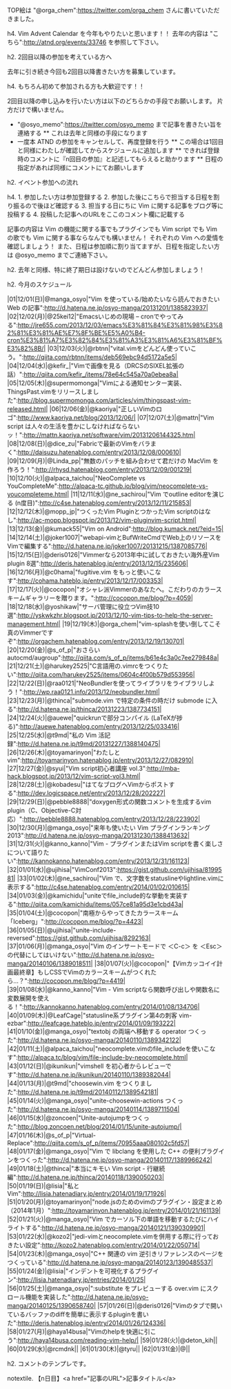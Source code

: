 TOP絵は "@orga_chem":https://twitter.com/orga_chem さんに書いていただきました。


h4. Vim Advent Calendar を今年もやりたいと思います！！
去年の内容は "こちら":http://atnd.org/events/33746 を参照して下さい。

h2. 2回目以降の参加を考えている方へ

去年に引き続き今回も2回目以降書きたい方を募集しています。

h4. もちろん初めて参加される方も大歓迎です！！

2回目以降の申し込みを行いたい方は以下のどちらかの手段でお願いします。
片方だけで構いません。

 * "@osyo_memo":https://twitter.com/osyo_memo まで記事を書きたい旨を連絡する
 ** これは去年と同様の手段になります
 * 一度本 ATND の参加をキャンセルして、再度登録を行う
 ** この場合は1回目と同様にわたしが確認してからスケジュールに追加します
 ** できれば登録時のコメントに『n回目の参加』と記述してもらえると助かります
 ** 日程の指定があれば同様にコメントにてお願いします

h2. イベント参加への流れ

h4. 1. 参加したい方は参加登録する
2. 参加した後にこちらで担当する日程を割り振るので後ほど確認する
3. 担当する日にちに Vim に関する記事をブログ等に投稿する
4. 投稿した記事へのURLをここのコメント欄に記載する


記事の内容は Vim の機能に関する事でもプラグインでも Vim script でも Vim の歌でも Vim に関する事ならなんでも構いません！
それぞれの Vim への愛情を確認しましょう！
また、日程は参加順に割り当てますが、日程を指定したい方は @osyo_memo までご連絡下さい。

h2. 去年と同様、特に終了期日は設けないのでどんどん参加しましょう！


h2. 今月のスケジュール

|01|12/01(日)|@manga_osyo|"Vim を使っている/始めたいなら読んでおきたい Web の記事":http://d.hatena.ne.jp/osyo-manga/20131201/1385823937|
|02|12/02(月)|@25kei12|"Emacsいじめの現場 – cronでやってみる":http://jre655.com/2013/12/03/emacs%E3%81%84%E3%81%98%E3%82%81%E3%81%AE%E7%8F%BE%E5%A0%B4-cron%E3%81%A7%E3%82%84%E3%81%A3%E3%81%A6%E3%81%BF%E3%82%8B/|
|03|12/03(火)|@rbtnn|"vital.vimをどんどん使っていこう。":http://qiita.com/rbtnn/items/deb569ebc94d5172a5e5|
|04|12/04(水)|@kefir_|"Vimで画像を見る（DRCSのSIXEL拡張の話）":http://qiita.com/kefir_/items/78e64c545a70a0ebea8a|
|05|12/05(木)|@supermomonga|"Vimによる通知センター実装、ThingsPast.vimをリリースしました":http://blog.supermomonga.com/articles/vim/thingspast-vim-released.html|
|06|12/06(金)|@kaoriya|"正しいVimのロゴ":http://www.kaoriya.net/blog/2013/12/06/|
|07|12/07(土)|@mattn|"Vim script は人々の生活を豊かにしなければならないッ！":http://mattn.kaoriya.net/software/vim/20131206144325.htm|
|08|12/08(日)|@dice_zu|"Fabricで最新のVimをバラまく":http://daisuzu.hatenablog.com/entry/2013/12/08/000610|
|09|12/09(月)|@Linda_pp|"無数のパッチを組み合わせて君だけの MacVim を作ろう！":http://rhysd.hatenablog.com/entry/2013/12/09/001219|
|10|12/10(火)|@alpaca_taichou|"NeoComplete vs YouCompleteMe":http://alpaca-tc.github.io/blog/vim/neocomplete-vs-youcompleteme.html|
|11|12/11(水)|@ne_sachirou|"Vim でoutline editorを演じる (n度目)":http://c4se.hatenablog.com/entry/2013/12/11/215853|
|12|12/12(木)|@mopp_jp|"つくったVim PluginとつかったVim scriptのはなし":http://ac-mopp.blogspot.jp/2013/12/vim-pluginvim-script.html|
|13|12/13(金)|@kumack55|"Vim on Android":http://blog.kumack.net/?eid=15|
|14|12/14(土)|@joker1007|"webapi-vimとBufWriteCmdでWeb上のリソースをVimで編集する":http://d.hatena.ne.jp/joker1007/20131215/1387085776|
|15|12/15(日)|@deris0126|"Vimmerなら2013年中に試しておきたい海外産Vim plugin 8選":http://deris.hatenablog.jp/entry/2013/12/15/235606|
|16|12/16(月)|@c0hama|"fugitive.vim をもっと使いこなす":http://cohama.hateblo.jp/entry/2013/12/17/003353|
|17|12/17(火)|@cocopon|"オシャレ派Vimmerのあなたへ。こだわりのカラースキームギャラリーを贈ります。":http://cocopon.me/blog/?p=4059|
|18|12/18(水)|@yoshikaw|"サーバ管理に役立つVim技10選":http://yskwkzhr.blogspot.jp/2013/12/10-vim-tips-to-help-the-server-management.html|
|19|12/19(木)|@orga_chem|"vim-splashを使い倒してこそ真のVimmerですぞ":http://orgachem.hatenablog.com/entry/2013/12/19/130701|
|20|12/20(金)|@s_of_p|"おさらい autocmd/augroup":http://qiita.com/s_of_p/items/b61e4c3a0c7ee279848a|
|21|12/21(土)|@harukey2525|"C言語用の.vimrcをつくりたい":http://qiita.com/harukey2525/items/0604c4f00b579d553956|
|22|12/22(日)|@raa0121|"NeoBundlerを使ってライブラリをライブラリしよう！":http://wp.raa0121.info/2013/12/neobundler.html|
|23|12/23(月)|@thinca|"submode.vim で特定の条件の時だけ submode に入る":http://d.hatena.ne.jp/thinca/20131223/1387734151|
|24|12/24(火)|@auewe|"quickrunで部分コンパイル (LaTeXが捗る)":http://auewe.hatenablog.com/entry/2013/12/25/033416|
|25|12/25(水)|@t9md|"私の Vim 活記録":http://d.hatena.ne.jp/t9md/20131227/1388140475|
|26|12/26(木)|@toyamarinyon|"わたしとvim":http://toyamarinyon.hatenablog.jp/entry/2013/12/27/082910|
|27|12/27(金)|@syui|"Vim script初心者講座 vol.3":http://mba-hack.blogspot.jp/2013/12/vim-script-vol3.html|
|28|12/28(土)|@kobadesu|"はてなブログへVimからポストする":http://dev.logicspace.net/entry/2013/12/28/202227|
|29|12/29(日)|@pebble8888|"doxygen形式の関数コメントを生成するvim plugin（C、Objective-C対応）":http://pebble8888.hatenablog.com/entry/2013/12/28/223902|
|30|12/30(月)|@manga_osyo|"来年も使いたい Vim プラグインランキング2013":http://d.hatena.ne.jp/osyo-manga/20131230/1388413632|
|31|12/31(火)|@kanno_kanno|"Vim - プラグインまたはVim scriptを書く楽しさについて語りたい":http://kannokanno.hatenablog.com/entry/2013/12/31/161123|
|32|01/01(水)|@ujihisa|"VimConf2013":https://gist.github.com/ujihisa/8199581|
|33|01/02(木)|@ne_sachirou|"Vim で、文字数をstatuslineやlightline.vimに表示する":http://c4se.hatenablog.com/entry/2014/01/02/010615|
|34|01/03(金)|@kamichidu|"uniteでfile_include的な挙動を実装する":http://qiita.com/kamichidu/items/057ce81a95d3e1cbd43a|
|35|01/04(土)|@cocopon|"南極からやってきたカラースキーム「Iceberg」":http://cocopon.me/blog/?p=4423|
|36|01/05(日)|@ujihisa|"unite-include-reversed":https://gist.github.com/ujihisa/8292163|
|37|01/06(月)|@manga_osyo|"Vim のインサートモードで ＜C-c＞ を ＜Esc＞ の代替にしてはいけない":http://d.hatena.ne.jp/osyo-manga/20140106/1389018511|
|38|01/07(火)|@cocopon|"【Vimカッコイイ計画最終章】もしCSSでVimのカラースキームがつくれたら…？":http://cocopon.me/blog/?p=4419|
|39|01/08(水)|@kanno_kanno|"Vim - Vim scriptなら関数呼び出しや関数名に変数展開を使える！":http://kannokanno.hatenablog.com/entry/2014/01/08/134706|
|40|01/09(木)|@LeafCage|"statusline系プラグイン第4の刺客 vim-ezbar":http://leafcage.hateblo.jp/entry/2014/01/09/193222|
|41|01/10(金)|@manga_osyo|"textobj の両端へ移動する operator つくった":http://d.hatena.ne.jp/osyo-manga/20140110/1389342122|
|42|01/11(土)|@alpaca_taichou|"neocomplete.vimのfile_includeを使いこなす":http://alpaca.tc/blog/vim/file-include-by-neocomplete.html|
|43|01/12(日)|@ikunikun|"vimshell を初心者からレビューです":http://d.hatena.ne.jp/ikunikun/20140110/1389382044|
|44|01/13(月)|@t9md|"choosewin.vim をつくりました":http://d.hatena.ne.jp/t9md/20140112/1389542181|
|45|01/14(火)|@manga_osyo|"unite-choosewin-actions つくった":http://d.hatena.ne.jp/osyo-manga/20140114/1389711504|
|46|01/15(水)|@zoncoen|"Unite-autojumpをつくった":http://blog.zoncoen.net/blog/2014/01/15/unite-autojump/|
|47|01/16(木)|@s_of_p|"Virtual-Replace":http://qiita.com/s_of_p/items/70955aaa080102c5fd57|
|48|01/17(金)|@manga_osyo|"Vim で libclang を使用した C++ の便利プラグインをつくった":http://d.hatena.ne.jp/osyo-manga/20140117/1389966242|
|49|01/18(土)|@thinca|"本当にキモい Vim script - 行継続編":http://d.hatena.ne.jp/thinca/20140118/1390050203|
|50|01/19(日)|@lisia|"私とVim":http://lisia.hatenadiary.jp/entry/2014/01/19/171926|
|51|01/20(月)|@toyamarinyon|"node.jsのためのvimのプラグイン・設定まとめ（2014年1月）":http://toyamarinyon.hatenablog.jp/entry/2014/01/21/161139|
|52|01/21(火)|@manga_osyo|"Vim でカーソル下の単語を移動するたびにハイライトする":http://d.hatena.ne.jp/osyo-manga/20140121/1390309901|
|53|01/22(水)|@kozo2|"jedi-vimとneocomplete.vimを併用する際に行っておきたい設定":http://kozo2.hatenablog.com/entry/2014/01/22/050714|
|54|01/23(木)|@manga_osyo|"C++ 関連の vim 逆引きリファレンスのページをつくっている":http://d.hatena.ne.jp/osyo-manga/20140123/1390485537|
|55|01/24(金)|@lisia|"インデントを可視化するプラグイン":http://lisia.hatenadiary.jp/entries/2014/01/25|
|56|01/25(土)|@manga_osyo|":substitute をプレビューする over.vim にスクロール機能を実装した":http://d.hatena.ne.jp/osyo-manga/20140125/1390658740|
|57|01/26(日)|@deris0126|"Vimのタブで開いているバッファのdiffを簡単に表示するpluginを書いた":http://deris.hatenablog.jp/entry/2014/01/26/124336|
|58|01/27(月)|@haya14busa|"Vimのhelpを快適に引こう":http://haya14busa.com/reading-vim-help/|
|59|01/28(火)|@deton_kih||
|60|01/29(水)|@rcmdnk||
|61|01/30(木)|@tyru||
|62|01/31(金)|@||


h2. コメントのテンプレです。

notextile. 【n日目】&lt;a href=&quot;記事のURL&quot;&gt;記事タイトル&lt;/a&gt;
